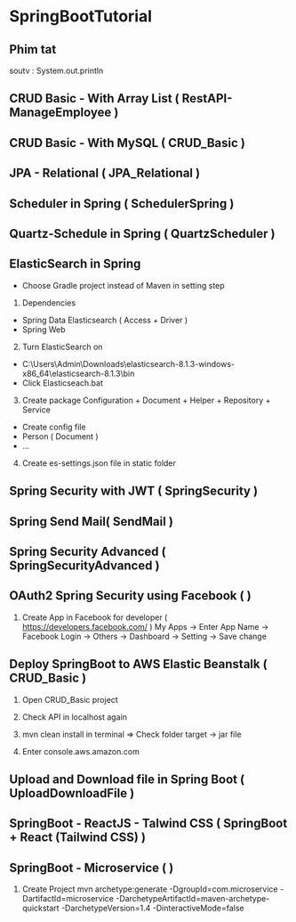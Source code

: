 # SpringBootTutorial

## Phim tat
soutv : System.out.println


## CRUD Basic - With Array List ( RestAPI-ManageEmployee ) 



## CRUD Basic - With MySQL ( CRUD_Basic )



## JPA - Relational ( JPA_Relational )



## Scheduler in Spring ( SchedulerSpring )



## Quartz-Schedule in Spring ( QuartzScheduler )



## ElasticSearch in Spring
* Choose Gradle project instead of Maven in setting step
1. Dependencies
- Spring Data Elasticsearch ( Access + Driver )
- Spring Web
2. Turn ElasticSearch on
- C:\Users\Admin\Downloads\elasticsearch-8.1.3-windows-x86_64\elasticsearch-8.1.3\bin
- Click Elasticseach.bat
3. Create package Configuration + Document + Helper + Repository + Service
- Create config file
- Person ( Document )
- ...
4. Create es-settings.json file in static folder



## Spring Security with JWT ( SpringSecurity )


## Spring Send Mail( SendMail )


## Spring Security Advanced ( SpringSecurityAdvanced )


## OAuth2 Spring Security using Facebook ( )
1. Create App in Facebook for developer ( https://developers.facebook.com/ )
My Apps -> Enter App Name -> Facebook Login -> Others -> Dashboard -> Setting -> Save change


## Deploy SpringBoot to AWS Elastic Beanstalk ( CRUD_Basic )
1. Open CRUD_Basic project

2. Check API in localhost again

3. mvn clean install  in terminal
=> Check folder target -> jar file

4. Enter console.aws.amazon.com


## Upload and Download file in Spring Boot ( UploadDownloadFile )


## SpringBoot - ReactJS - Talwind CSS ( SpringBoot + React (Tailwind CSS) )


## SpringBoot - Microservice ( )
1. Create Project
mvn archetype:generate -DgroupId=com.microservice -DartifactId=microservice -DarchetypeArtifactId=maven-archetype-quickstart -DarchetypeVersion=1.4 -DinteractiveMode=false
